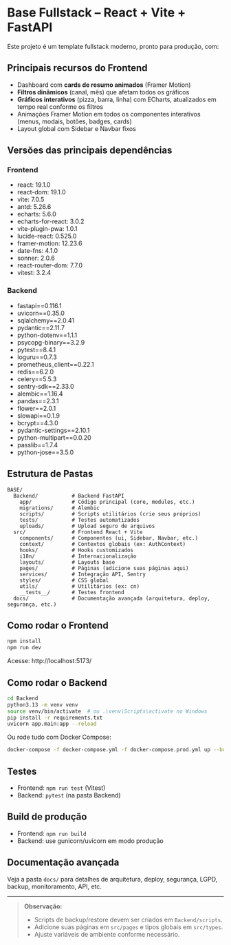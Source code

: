 # Base Fullstack – React + Vite + FastAPI

Este projeto é um template fullstack moderno, pronto para produção, com:

## Principais recursos do Frontend
- Dashboard com **cards de resumo animados** (Framer Motion)
- **Filtros dinâmicos** (canal, mês) que afetam todos os gráficos
- **Gráficos interativos** (pizza, barra, linha) com ECharts, atualizados em tempo real conforme os filtros
- Animações Framer Motion em todos os componentes interativos (menus, modais, botões, badges, cards)
- Layout global com Sidebar e Navbar fixos

## Versões das principais dependências

### Frontend
- react: 19.1.0
- react-dom: 19.1.0
- vite: 7.0.5
- antd: 5.26.6
- echarts: 5.6.0
- echarts-for-react: 3.0.2
- vite-plugin-pwa: 1.0.1
- lucide-react: 0.525.0
- framer-motion: 12.23.6
- date-fns: 4.1.0
- sonner: 2.0.6
- react-router-dom: 7.7.0
- vitest: 3.2.4

### Backend
- fastapi==0.116.1
- uvicorn==0.35.0
- sqlalchemy==2.0.41
- pydantic==2.11.7
- python-dotenv==1.1.1
- psycopg-binary==3.2.9
- pytest==8.4.1
- loguru==0.7.3
- prometheus_client==0.22.1
- redis==6.2.0
- celery==5.5.3
- sentry-sdk==2.33.0
- alembic==1.16.4
- pandas==2.3.1
- flower==2.0.1
- slowapi==0.1.9
- bcrypt==4.3.0
- pydantic-settings==2.10.1
- python-multipart==0.0.20
- passlib==1.7.4
- python-jose==3.5.0

## Estrutura de Pastas
```
BASE/
  Backend/           # Backend FastAPI
    app/             # Código principal (core, modules, etc.)
    migrations/      # Alembic
    scripts/         # Scripts utilitários (crie seus próprios)
    tests/           # Testes automatizados
    uploads/         # Upload seguro de arquivos
  src/               # Frontend React + Vite
    components/      # Componentes (ui, Sidebar, Navbar, etc.)
    context/         # Contextos globais (ex: AuthContext)
    hooks/           # Hooks customizados
    i18n/            # Internacionalização
    layouts/         # Layouts base
    pages/           # Páginas (adicione suas páginas aqui)
    services/        # Integração API, Sentry
    styles/          # CSS global
    utils/           # Utilitários (ex: cn)
    __tests__/       # Testes frontend
  docs/              # Documentação avançada (arquitetura, deploy, segurança, etc.)
```

## Como rodar o Frontend
```bash
npm install
npm run dev
```
Acesse: http://localhost:5173/

## Como rodar o Backend
```bash
cd Backend
python3.13 -m venv venv
source venv/bin/activate  # ou .\venv\Scripts\activate no Windows
pip install -r requirements.txt
uvicorn app.main:app --reload
```
Ou rode tudo com Docker Compose:
```bash
docker-compose -f docker-compose.yml -f docker-compose.prod.yml up --build
```

## Testes
- Frontend: `npm run test` (Vitest)
- Backend: `pytest` (na pasta Backend)

## Build de produção
- Frontend: `npm run build`
- Backend: use gunicorn/uvicorn em modo produção

## Documentação avançada
Veja a pasta `docs/` para detalhes de arquitetura, deploy, segurança, LGPD, backup, monitoramento, API, etc.

---

> **Observação:**
> - Scripts de backup/restore devem ser criados em `Backend/scripts`.
> - Adicione suas páginas em `src/pages` e tipos globais em `src/types`.
> - Ajuste variáveis de ambiente conforme necessário.
